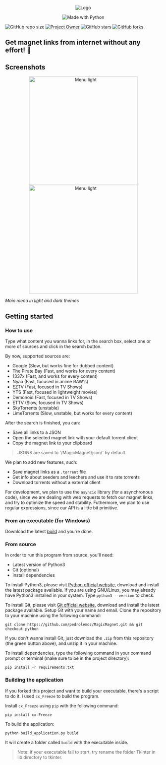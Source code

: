 
<p align="center">
  <img src="https://github.com/pedrolemoz/MagicMagnet/raw/python/assets/logo_256x256.png" alt="Logo"/>

<p align="center">
  <img src="http://ForTheBadge.com/images/badges/made-with-python.svg" alt="Made with Python"/>


![GitHub repo size](https://img.shields.io/github/repo-size/pedrolemoz/MagicMagnet?color=red)
[![Project Owner](https://img.shields.io/badge/owner-Pedro%20Lemos-orange)](https://github.com/pedrolemoz/)
![GitHub stars](https://img.shields.io/github/stars/pedrolemoz/MagicMagnet?style=social)
[![GitHub forks](https://img.shields.io/github/forks/pedrolemoz/MagicMagnet?style=social)](https://github.com/pedrolemoz/MagicMagnet/fork)

## Get magnet links from internet without any effort! :magnet:

## Screenshots

<p align="center">
  <img src="https://i.imgur.com/1vxFVwb.png" alt="Menu light" width=350/>
  <img src="https://i.imgur.com/S9Nl6qA.png" alt="Menu light" width=350/>
  
*Main menu in light and dark themes*

## Getting started

### How to use

Type what content you wanna links for, in the search box, select one or more of sources and click in the search button.

By now, supported sources are:

* Google (Slow, but works fine for dubbed content)
* The Pirate Bay (Fast, and works for every content)
* 1337x (Fast, and works for every content)
* Nyaa (Fast, focused in anime RAW's)
* EZTV (Fast, focused in TV Shows)
* YTS (Fast, focused in lightweight movies)
* Demonoid (Fast, focused in TV Shows)
* ETTV (Slow, focused in TV Shows)
* SkyTorrents (unstable)
* LimeTorrents (Slow, unstable, but works for every content)

After the search is finished, you can:

* Save all links to a JSON
* Open the selected magnet link with your default torrent client
* Copy the magnet link to your clipboard

> JSONS are saved to '/MagicMagnet/json/' by default.

We plan to add new features, such:

* Save magnet links as a ```.torrent``` file
* Get info about seeders and leechers and use it to rate torrents
* Download torrents without a external client

For development, we plan to use the ```asyncio``` library (for a asynchronous code), since we are dealing with web requests to fetch our magnet links, and try to optimize the speed and stability. Futhermore, we plan to use regular expressions, since our API is a litte bit primitive.

### From an executable (for Windows)

Download the latest [build](https://github.com/pedrolemoz/MagicMagnet/releases) and you're done.

### From source

In order to run this program from source, you'll need:

* Latest version of Python3
* Git (optional)
* Install dependencies

To install Python3, please visit [Python official website](https://www.python.org/downloads/), download and install the latest package available. If you are using GNU/Linux, you may already have Python3 installed in your system. Type ```python3 --version``` to check.

To install Git, please visit [Git official website](https://git-scm.com/downloads), download and install the latest package available. Setup Git with your name and email. Clone the repository to your machine using the following command:

``` 
git clone https://github.com/pedrolemoz/MagicMagnet.git && git checkout python
```

If you don't wanna install Git, just download the ```.zip``` from this repository (the green button above), and unzip it in your machine.

To install dependencies, type the following command in your command prompt or terminal (make sure to be in the project directory):

```
pip install -r requirements.txt
```

### Building the application

If you forked this project and want to build your executable, there's a script to do it. I used ```cx_Freeze``` to build the program.

Install ```cx_Freeze``` using ```pip``` with the following command:

```
pip install cx-Freeze
```

To build the application:

```
python build_application.py build
```

It will create a folder called ```build``` with the executable inside.

> Note: If your executable fail to start, try rename the folder Tkinter in lib directory to tkinter.